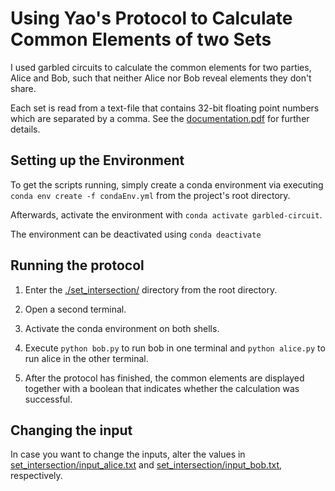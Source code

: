 # Using Yao's Protocol to Calculate Common Elements of two Sets

I used garbled circuits to calculate the common elements for two parties, Alice and Bob, such that neither Alice nor Bob reveal elements they don't share.

Each set is read from a text-file that contains 32-bit floating point numbers which are separated by a comma. See the [documentation.pdf](./documentation/documentation.pdf) for further details. 

## Setting up the Environment

To get the scripts running, simply create a conda environment via executing `conda env create -f condaEnv.yml` from the project's root directory.

Afterwards, activate the environment with `conda activate garbled-circuit`.

The environment can be deactivated using `conda deactivate` 

## Running the protocol

1. Enter the [./set_intersection/](set_intersection/) directory from the root directory.

2. Open a second terminal.

3. Activate the conda environment on both shells.

4. Execute `python bob.py` to run bob in one terminal and `python alice.py` to run alice in the other terminal.

5. After the protocol has finished, the common elements are displayed together with a boolean that indicates whether the calculation was successful. 

## Changing the input

In case you want to change the inputs, alter the values in [set_intersection/input_alice.txt](./set_intersection/input_alice.txt) and [set_intersection/input_bob.txt](./set_intersection/input_bob.txt), respectively.